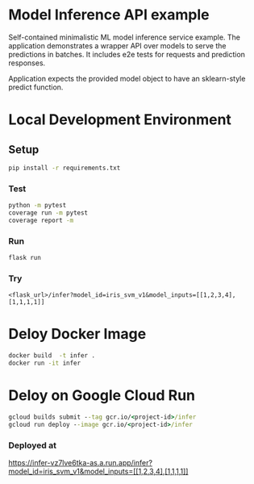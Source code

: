# Model Inference API example
Self-contained minimalistic ML model inference service example. 
The application demonstrates a wrapper API over models to serve the predictions in batches. 
It includes e2e tests for requests and prediction responses.

Application expects the provided model object to have an sklearn-style predict function.

# Local Development Environment
## Setup
```cmd
pip install -r requirements.txt
```
### Test
```cmd
python -m pytest
coverage run -m pytest
coverage report -m
```
### Run
```cmd
flask run
```
### Try
```
<flask_url>/infer?model_id=iris_svm_v1&model_inputs=[[1,2,3,4],[1,1,1,1]]
```

# Deloy Docker Image
```cmd
docker build  -t infer .
docker run -it infer
```

# Deloy on Google Cloud Run
```cmd
gcloud builds submit --tag gcr.io/<project-id>/infer
gcloud run deploy --image gcr.io/<project-id>/infer
```
### Deployed at
https://infer-vz7lve6tka-as.a.run.app/infer?model_id=iris_svm_v1&model_inputs=[[1,2,3,4],[1,1,1,1]] 

